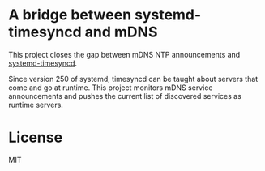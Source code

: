 # A bridge between systemd-timesyncd and mDNS

This project closes the gap between mDNS NTP announcements and [systemd-timesyncd](https://www.freedesktop.org/software/systemd/man/systemd-timesyncd.service.html).

Since version 250 of systemd, timesyncd can be taught about servers that come and go at runtime.
This project monitors mDNS service announcements and pushes the current list of discovered services as runtime servers.

# License

MIT
